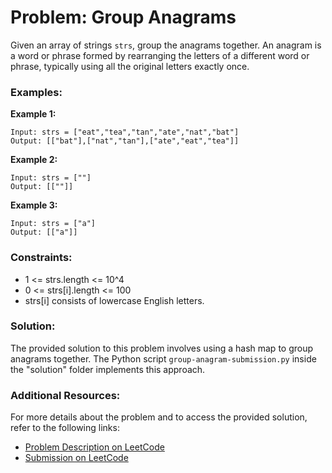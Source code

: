 # Problem: Group Anagrams

Given an array of strings `strs`, group the anagrams together. An anagram is a word or phrase formed by rearranging the letters of a different word or phrase, typically using all the original letters exactly once.

### Examples:

**Example 1:**
```
Input: strs = ["eat","tea","tan","ate","nat","bat"]
Output: [["bat"],["nat","tan"],["ate","eat","tea"]]
```

**Example 2:**
```
Input: strs = [""]
Output: [[""]]
```

**Example 3:**
```
Input: strs = ["a"]
Output: [["a"]]
```

### Constraints:
- 1 <= strs.length <= 10^4
- 0 <= strs[i].length <= 100
- strs[i] consists of lowercase English letters.

### Solution:
The provided solution to this problem involves using a hash map to group anagrams together. The Python script `group-anagram-submission.py` inside the "solution" folder implements this approach.

### Additional Resources:
For more details about the problem and to access the provided solution, refer to the following links:
- [Problem Description on LeetCode](./links/leetcode_problem_description.txt)
- [Submission on LeetCode](./links/leetcode_submission.txt)
